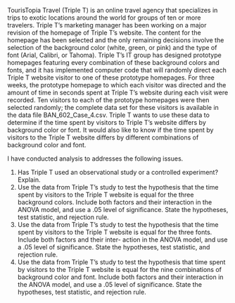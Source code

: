TourisTopia Travel (Triple T) is an online travel agency that specializes in trips to exotic locations around the world for groups of ten or more travelers. Triple T’s marketing manager has been working on a major revision of the homepage of Triple T’s website. The content for the homepage has been selected and the only remaining decisions involve the selection of the background color (white, green, or pink) and the type of font (Arial, Calibri, or Tahoma).
Triple T’s IT group has designed prototype homepages featuring every combination of these background colors and fonts, and it has implemented computer code that will randomly direct each Triple T website visitor to one of these prototype homepages. For three weeks, the prototype homepage to which each visitor was directed and the amount of time in seconds spent at Triple T’s website during each visit were recorded. Ten visitors to each of the prototype homepages were then selected randomly; the complete data set for these visitors is available in the data file BAN_602_Case_4.csv.
Triple T wants to use these data to determine if the time spent by visitors to Triple T’s website differs by background color or font. It would also like to know if the time spent by visitors to the Triple T website differs by different combinations of background color and font.

I have conducted analysis to addresses the following issues.
1. Has Triple T used an observational study or a controlled experiment? Explain. 
2. Use the data from Triple T’s study to test the hypothesis that the time spent by visitors to the Triple T website is equal for the three background colors. Include both factors and their interaction in the ANOVA model, and use a .05 level of significance. State the hypotheses, test statistic, and rejection rule. 
3. Use the data from Triple T’s study to test the hypothesis that the time spent by visitors to the Triple T website is equal for the three fonts. Include both factors and their inter- action in the ANOVA model, and use a .05 level of significance. State the hypotheses, test statistic, and rejection rule. 
4. Use the data from Triple T’s study to test the hypothesis that time spent by visitors to the Triple T website is equal for the nine combinations of background color and font. Include both factors and their interaction in the ANOVA model, and use a .05 level of significance. State the hypotheses, test statistic, and rejection rule. 